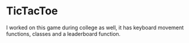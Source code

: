 # TicTacToe
I worked on this game during college as well, it has keyboard movement functions, classes and a leaderboard function. 
